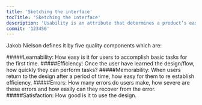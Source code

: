 ```yaml
---
title: 'Sketching the interface'
tocTitle: 'Sketching the interface'
description: 'Usability is an attribute that determines a product’s ease of use.'
commit: '123456'
---
```


Jakob Nielson defines it by five quality components which are:

#####Learnability: How easy is it for users to accomplish basic tasks for the first time.
#####Efficiency: Once the user have learned the design/flow, how quickly they can perform tasks?
#####Memorability: When users return to the design after a period of time, how easy for them to re establish efficiency.
#####Errors: How many errors do users make, how severe are these errors and how easily can they recover from the error.
#####Satisfaction: How good is it to use the design.

<!-- ## Sub Heading

✍️Coming soon: Please watch this space for more updates from our team. Thanks for the patience! -->

<!--
![default and pinned tasks](/placeholders/banner.png)

```javascript
code or syntax
```

<div class="aside">
<a href=""><b>Links</b></a>
</div>
-->
